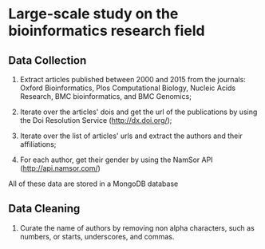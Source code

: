 # Large-scale study on the bioinformatics research field

## Data Collection

1. Extract articles published between 2000 and 2015 from the journals: Oxford Bioinformatics, 
Plos Computational Biology, Nucleic Acids Research, BMC bioinformatics, and BMC Genomics;

2. Iterate over the articles' dois and get the url of the publications by using the Doi Resolution Service 
(http://dx.doi.org/);  

3. Iterate over the list of articles' urls and extract the authors and their affiliations;

4. For each author, get their gender by using the NamSor API (http://api.namsor.com/)

All of these data are stored in a MongoDB database

## Data Cleaning

1. Curate the name of authors by removing non alpha characters, such as numbers, or starts, underscores, and commas.
 
